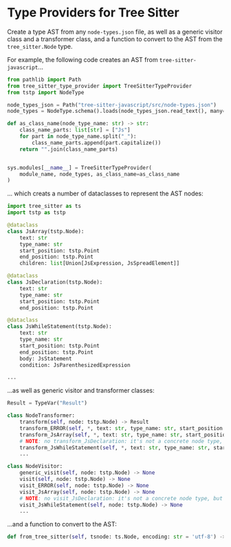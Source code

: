 # Type Providers for Tree Sitter

Create a type AST from any `node-types.json` file, as well as a generic visitor class and a transformer class, and a function to convert to the AST from the `tree_sitter.Node` type.

For example, the following code creates an AST from `tree-sitter-javascript`...

```python
from pathlib import Path
from tree_sitter_type_provider import TreeSitterTypeProvider
from tstp import NodeType

node_types_json = Path("tree-sitter-javascript/src/node-types.json")
node_types = NodeType.schema().loads(node_types_json.read_text(), many=True)

def as_class_name(node_type_name: str) -> str:
    class_name_parts: list[str] = ["Js"]
    for part in node_type_name.split("_"):
        class_name_parts.append(part.capitalize())
    return "".join(class_name_parts)


sys.modules[__name__] = TreeSitterTypeProvider(
    module_name, node_types, as_class_name=as_class_name
)
```

... which creats a number of dataclasses to represent the AST nodes:

```python
import tree_sitter as ts
import tstp as tstp

@dataclass
class JsArray(tstp.Node):
    text: str
    type_name: str
    start_position: tstp.Point
    end_position: tstp.Point
    children: list[Union[JsExpression, JsSpreadElement]]

@dataclass
class JsDeclaration(tstp.Node):
    text: str
    type_name: str
    start_position: tstp.Point
    end_position: tstp.Point

@dataclass
class JsWhileStatement(tstp.Node):
    text: str
    type_name: str
    start_position: tstp.Point
    end_position: tstp.Point
    body: JsStatement
    condition: JsParenthesizedExpression

...
```

...as well as generic visitor and transformer classes:

```python
Result = TypeVar("Result")

class NodeTransformer:
    transform(self, node: tstp.Node) -> Result
    transform_ERROR(self, *, text: str, type_name: str, start_position: tstp.Point, end_position: tstp.Point, **kwargs: dict[str, Any]) -> Result
    transform_JsArray(self, *, text: str, type_name: str, start_position: tstp.Point, end_position: tstp.Point, **kwargs: dict[str, Any]) -> Result
    # NOTE: no transform_JsDeclaration: it's not a concrete node type, but a superclass for several node types
    transform_JsWhileStatement(self, *, text: str, type_name: str, start_position: tstp.Point, end_position: tstp.Point, **kwargs: dict[str, Any]) -> Result
    ...

class NodeVisitor:
    generic_visit(self, node: tstp.Node) -> None
    visit(self, node: tstp.Node) -> None
    visit_ERROR(self, node: tstp.Node) -> None
    visit_JsArray(self, node: tstp.Node) -> None
    # NOTE: no visit_JsDeclaration: it's not a concrete node type, but a superclass for several node types
    visit_JsWhileStatement(self, node: tstp.Node) -> None
    ...
```

...and a function to convert to the AST:

```python
def from_tree_sitter(self, tsnode: ts.Node, encoding: str = 'utf-8') -> tstp.Node
```
